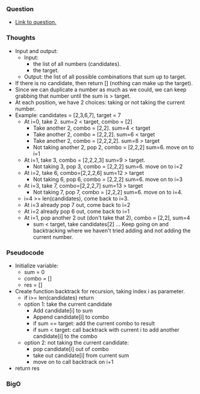 ### Question
- [Link to question.](https://leetcode.com/problems/combination-sum/description/)

### Thoughts
- Input and output:
    - Input: 
        - the list of all numbers (candidates).
        - the target.
    - Output: the list of all possible combinations that sum up to target.
- If there is no candidate, then return [] (nothing can make up the target).
- Since we can duplicate a number as much as we could, we can keep grabbing that number until the sum is > target.
- At each position, we have 2 choices: taking or not taking the current number.
- Example: candidates = [2,3,6,7], target = 7
    - At i=0, take 2. sum=2 < target, combo = [2]
        - Take another 2, combo = [2,2]. sum=4 < target
        - Take another 2, combo = [2,2,2]. sum=6 < target
        - Take another 2, combo = [2,2,2,2]. sum=8 > target
        - Not taking another 2, pop 2, combo = [2,2,2] sum=6. move on to i=1
    - At i=1, take 3, combo = [2,2,2,3] sum=9 > target.
        - Not taking 3, pop 3, combo = [2,2,2] sum=6. move on to i=2
    - At i=2, take 6, combo=[2,2,2,6] sum=12 > target
        - Not taking 6, pop 6, combo = [2,2,2] sum=6. move on to i=3
    - At i=3, take 7, combo=[2,2,2,7] sum=13 > target
        - Not taking 7, pop 7, combo = [2,2,2] sum=6. move on to i=4.
    - i=4 >= len(candidates), come back to i=3.
    - At i=3 already pop 7 out, come back to i=2
    - At i=2 already pop 6 out, come back to i=1
    - At i=1, pop another 2 out (don't take that 2), combo = [2,2], sum=4
        - sum < target, take candidates[2]
    ... 
    Keep going on and backtracking where we haven't tried adding and not adding the current number.

### Pseudocode
- Initialize variable:
    - sum = 0
    - combo = []
    - res = []
- Create function backtrack for recursion, taking index i as parameter.
    - if i>= len(candidates) return
    - option 1: take the current candidate
        - Add candidate[i] to sum
        - Append candidate[i] to combo
        - if sum == target: add the current combo to result
        - if sum < target: call backtrack with current i to add another candidate[i] to the combo
    - option 2: not taking the current candidate:
        - pop candidate[i] out of combo
        - take out candidate[i] from current sum
        - move on to call backtrack on i+1
- return res

### BigO
